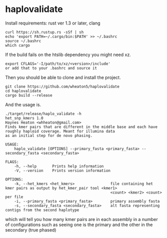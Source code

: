 # haplovalidate
Install requirements: rust ver 1.3 or later, clang
```
curl https://sh.rustup.rs -sSf | sh
echo 'export PATH=~/.cargo/bin:$PATH' >> ~/.bashrc
source ~/.bashrc
which cargo
```
If the build fails on the htslib dependency you might need xz.
```
export CFLAGS='-I/path/to/xz/<version>/include'
or add that to your .bashrc and source it
```
Then you should be able to clone and install the project.
```
git clone https://github.com/wheaton5/haplovalidate
cd haplovalidate
cargo build --release
```
And the usage is.
```
./target/release/haplo_validate -h
het_snp_kmers 1.0
Haynes Heaton <whheaton@gmail.com>
Finds kmer pairs that are different in the middle base and each have roughly haploid coverage. Meant for illumina data
as an initial step for de novo phasing.

USAGE:
    haplo_validate [OPTIONS] --primary_fasta <primary_fasta> --secondary_fasta <secondary_fasta>

FLAGS:
    -h, --help       Prints help information
    -V, --version    Prints version information

OPTIONS:
    -k, --het_kmers <het_kmers>                file containing het kmer pairs as output by het_kmer_pair tool <kmer1>
                                               <count> <kmer2> <count> per file
    -i, --primary_fasta <primary_fasta>        primary assembly fasta
    -s, --secondary_fasta <secondary_fasta>    alt fasta representing contigs from the second haplotype
```
which will tell you how many kmer pairs are in each assembly in a number of configurations such as seeing one is the primary and the other in the secondary (true phased)
